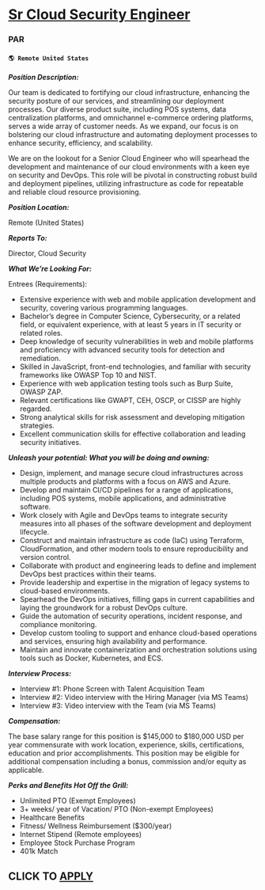 # [Sr Cloud Security Engineer](https://www.remotewlb.com/apply/sr-cloud-security-engineer)  
### PAR  
#### `🌎 Remote United States`  

**_Position Description:_**

Our team is dedicated to fortifying our cloud infrastructure, enhancing the security posture of our services, and streamlining our deployment processes. Our diverse product suite, including POS systems, data centralization platforms, and omnichannel e-commerce ordering platforms, serves a wide array of customer needs. As we expand, our focus is on bolstering our cloud infrastructure and automating deployment processes to enhance security, efficiency, and scalability.

We are on the lookout for a Senior Cloud Engineer who will spearhead the development and maintenance of our cloud environments with a keen eye on security and DevOps. This role will be pivotal in constructing robust build and deployment pipelines, utilizing infrastructure as code for repeatable and reliable cloud resource provisioning.

**_Position Location:_**

Remote (United States)

**_Reports To:_**

Director, Cloud Security

**_What We’re Looking For:_**

Entrees (Requirements):

  * Extensive experience with web and mobile application development and security, covering various programming languages.
  * Bachelor’s degree in Computer Science, Cybersecurity, or a related field, or equivalent experience, with at least 5 years in IT security or related roles.
  * Deep knowledge of security vulnerabilities in web and mobile platforms and proficiency with advanced security tools for detection and remediation.
  * Skilled in JavaScript, front-end technologies, and familiar with security frameworks like OWASP Top 10 and NIST.
  * Experience with web application testing tools such as Burp Suite, OWASP ZAP.
  * Relevant certifications like GWAPT, CEH, OSCP, or CISSP are highly regarded.
  * Strong analytical skills for risk assessment and developing mitigation strategies.
  * Excellent communication skills for effective collaboration and leading security initiatives.

**_Unleash your potential: What you will be doing and owning:_**

  * Design, implement, and manage secure cloud infrastructures across multiple products and platforms with a focus on AWS and Azure.
  * Develop and maintain CI/CD pipelines for a range of applications, including POS systems, mobile applications, and administrative software.
  * Work closely with Agile and DevOps teams to integrate security measures into all phases of the software development and deployment lifecycle.
  * Construct and maintain infrastructure as code (IaC) using Terraform, CloudFormation, and other modern tools to ensure reproducibility and version control.
  * Collaborate with product and engineering leads to define and implement DevOps best practices within their teams.
  * Provide leadership and expertise in the migration of legacy systems to cloud-based environments.
  * Spearhead the DevOps initiatives, filling gaps in current capabilities and laying the groundwork for a robust DevOps culture.
  * Guide the automation of security operations, incident response, and compliance monitoring.
  * Develop custom tooling to support and enhance cloud-based operations and services, ensuring high availability and performance.
  * Maintain and innovate containerization and orchestration solutions using tools such as Docker, Kubernetes, and ECS.

**_Interview Process:_**

  * Interview #1: Phone Screen with Talent Acquisition Team
  * Interview #2: Video interview with the Hiring Manager (via MS Teams)
  * Interview #3: Video interview with the Team (via MS Teams)

**_Compensation:_**

The base salary range for this position is $145,000 to $180,000 USD per year commensurate with work location, experience, skills, certifications, education and prior accomplishments. This position may be eligible for additional compensation including a bonus, commission and/or equity as applicable.

**_Perks and Benefits Hot Off the Grill:_**

  * Unlimited PTO (Exempt Employees)
  * 3+ weeks/ year of Vacation/ PTO (Non-exempt Employees)
  * Healthcare Benefits
  * Fitness/ Wellness Reimbursement ($300/year)
  * Internet Stipend (Remote employees)
  * Employee Stock Purchase Program
  * 401k Match

  
## CLICK TO [APPLY](https://www.remotewlb.com/apply/sr-cloud-security-engineer)

